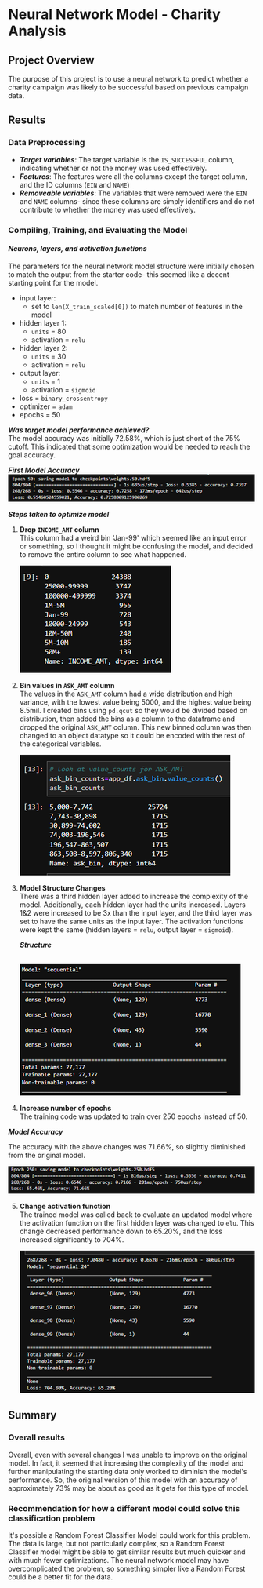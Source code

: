 # Neural Network Model - Charity Analysis

## Project Overview

The purpose of this project is to use a neural network to predict whether a charity campaign was likely to be successful based on previous campaign data. 

## Results

### Data Preprocessing
- ***Target variables***: The target variable is the `IS_SUCCESSFUL` column, indicating whether or not the money was used effectively.
- ***Features***: The features were all the columns except the target column, and the ID columns (`EIN` and `NAME`)
- ***Removeable variables***: The variables that were removed were the `EIN` and `NAME` columns- since these columns are simply identifiers and do not contribute to whether the money was used effectively.

### Compiling, Training, and Evaluating the Model
#### ***Neurons, layers, and activation functions***
The parameters for the neural network model structure were initially chosen to match the output from the starter code- this seemed like a decent starting point for the model.

- input layer:
    - set to `len(X_train_scaled[0])` to match number of features in the model
- hidden layer 1:
    -  `units` = 80
    - activation = `relu`
- hidden layer 2:
    - `units` = 30
    - activation = `relu`
- output layer:
    - `units` = 1
    - activation = `sigmoid`
- loss = `binary_crossentropy`
- optimizer = `adam`
- epochs = 50

***Was target model performance achieved?***<br>
The model accuracy was initially 72.58%, which is just short of the 75% cutoff. This indicated that some optimization would be needed to reach the goal accuracy.<br>

***First Model Accuracy***<br>
![First Model Accuracy](./resources/images/original-model.png)<br>

***Steps taken to optimize model***<br>
1. **Drop `INCOME_AMT` column**<br>
This column had a weird bin 'Jan-99' which seemed like an input error or something, so I thought it might be confusing the model, and decided to remove the entire column to see what happened.<br>

    ![INCOME_AMOUNTS column](./resources/images/inc_amt.png)



2. **Bin values in `ASK_AMT` column**<br>
The values in the `ASK_AMT` column had a wide distribution and high variance, with the lowest value being 5000, and the highest value being 8.5mil. I created bins using `pd.qcut` so they would be divided based on distribution, then added the bins as a column to the dataframe and dropped the original `ASK_AMT` column. This new binned column was then changed to an object datatype so it could be encoded with the rest of the categorical variables.<br>

    ![Ask bins](./resources/images/ask_bins.png)


3. **Model Structure Changes**<br>
There was a third hidden layer added to increase the complexity of the model. Additionally, each hidden layer had the units increased. Layers 1&2 were increased to be 3x than the input layer, and the third layer was set to have the same units as the input layer. The activation functions were kept the same (hidden layers = `relu`, output layer = `sigmoid`).<br>



    ***Structure***

    <br>![Model Structure](./resources/images/change_structure.png)<br>



4. **Increase number of epochs**<br>
The training code was updated to train over 250 epochs instead of 50.<br>

***Model Accuracy***<br>

The accuracy with the above changes was 71.66%, so slightly diminished from the original model. <br>

![Accuracy](./resources/images/opt_model_acc.png)

5. **Change activation function**<br>
The trained model was called back to evaluate an updated model where the activation function on the first hidden layer was changed to `elu`. This change decreased performance down to 65.20%, and the loss increased significantly to 704%.<br>

    ![Accuracy-elu](./resources/images/change_activations.png)

## Summary

### Overall results
Overall, even with several changes I was unable to improve on the original model. In fact, it seemed that increasing the complexity of the model and further manipulating the starting data only worked to diminish the model's performance. So, the original version of this model with an accuracy of approximately 73% may be about as good as it gets for this type of model. <br>


### Recommendation for how a different model could solve this classification problem
It's  possible a Random Forest Classifier Model could work for this problem. The data is large, but not particularly complex, so a Random Forest Classifier model might be able to get similar results but much quicker and with much fewer optimizations. The neural network model may have overcomplicated the problem, so something simpler like a Random Forest could be a better fit for the data. 